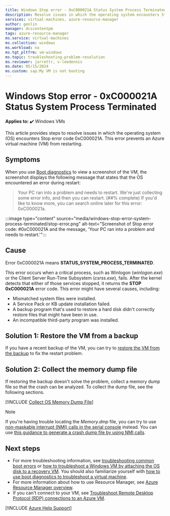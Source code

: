 ```yaml
---
title: Windows Stop error - 0xC000021A Status System Process Terminated
description: Resolve issues in which the operating system encounters Stop error 0xC000021A and can't restart an Azure virtual machine.
services: virtual-machines, azure-resource-manager
author: genlin
manager: dcscontentpm
tags: azure-resource-manager
ms.service: virtual-machines
ms.collection: windows
ms.workload: na
ms.tgt_pltfrm: vm-windows
ms.topic: troubleshooting-problem-resolution
ms.reviewer: jarrettr, v-leedennis
ms.date: 05/15/2024
ms.custom: sap:My VM is not booting
---
```

# Windows Stop error - 0xC000021A Status System Process Terminated

**Applies to:** :heavy_check_mark: Windows VMs

This article provides steps to resolve issues in which the operating system (OS) encounters Stop error code 0xC000021A. This error prevents an Azure virtual machine (VM) from restarting.

## Symptoms

When you use [Boot diagnostics](./boot-diagnostics.md) to view a screenshot of the VM, the screenshot displays the following message that states that the OS encountered an error during restart:

> Your PC ran into a problem and needs to restart. We're just collecting some error info, and then you can restart. (##% complete) If you'd like to know more, you can search online later for this error: 0xC000021a.

:::image type="content" source="media/windows-stop-error-system-process-terminated/stop-error.png" alt-text="Screenshot of Stop error code: #0xC000021A and the message, 'Your PC ran into a problem and needs to restart.'":::

## Cause

Error 0xC000021A means **STATUS_SYSTEM_PROCESS_TERMINATED**.

This error occurs when a critical process, such as Winlogon (*winlogon.exe*) or the Client Server Run-Time Subsystem (*csrss.exe*), fails. After the kernel detects that either of those services stopped, it returns the **STOP 0xC000021A** error code. This error might have several causes, including:

- Mismatched system files were installed.
- A Service Pack or KB update installation failed.
- A backup program that's used to restore a hard disk didn't correctly restore files that might have been in use.
- An incompatible third-party program was installed.

## Solution 1: Restore the VM from a backup

If you have a recent backup of the VM, you can try to [restore the VM from the backup](/azure/backup/backup-azure-arm-restore-vms) to fix the restart problem.

## Solution 2: Collect the memory dump file

If restoring the backup doesn't solve the problem, collect a memory dump file so that the crash can be analyzed. To collect the dump file, see the following sections.

[!INCLUDE [Collect OS Memory Dump File](../../../includes/azure/collect-os-memory-dump-file.md)]

> [!NOTE]
> If you're having trouble locating the *Memory.dmp* file, you can try to use [non-maskable interrupt (NMI) calls in the serial console](./serial-console-windows.md#use-the-serial-console-for-nmi-calls) instead. You can use [this guidance to generate a crash dump file by using NMI calls](../../../windows-client/performance/generate-a-kernel-or-complete-crash-dump.md#use-nmi).

## Next steps

- For more troubleshooting information, see [troubleshooting common boot errors](./boot-error-troubleshoot.md) or [how to troubleshoot a Windows VM by attaching the OS disk to a recovery VM](./troubleshoot-recovery-disks-windows.md). You should also familiarize yourself with [how to use boot diagnostics to troubleshoot a virtual machine](./boot-diagnostics.md).
- For more information about how to use Resource Manager, see [Azure Resource Manager overview](/azure/azure-resource-manager/management/overview).
- If you can't connect to your VM, see [Troubleshoot Remote Desktop Protocol (RDP) connections to an Azure VM](./troubleshoot-rdp-connection.md).

[!INCLUDE [Azure Help Support](../../../includes/azure-help-support.md)]
